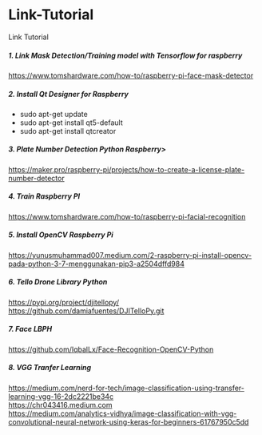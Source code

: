 # Link-Tutorial
Link Tutorial<br/>
##### 1. Link Mask Detection/Training model with Tensorflow for raspberry
https://www.tomshardware.com/how-to/raspberry-pi-face-mask-detector<br/>
##### 2. Install Qt Designer for Raspberry 
- sudo apt-get update
- sudo apt-get install qt5-default
- sudo apt-get install qtcreator<br/>
##### 3. Plate Number Detection Python Raspberry>
https://maker.pro/raspberry-pi/projects/how-to-create-a-license-plate-number-detector<br/>
##### 4. Train Raspberry PI
https://www.tomshardware.com/how-to/raspberry-pi-facial-recognition<br/>
##### 5. Install OpenCV Raspberry Pi
https://yunusmuhammad007.medium.com/2-raspberry-pi-install-opencv-pada-python-3-7-menggunakan-pip3-a2504dffd984<br/>
##### 6. Tello Drone Library Python
https://pypi.org/project/djitellopy/<br/>
https://github.com/damiafuentes/DJITelloPy.git<br/>
##### 7. Face LBPH
https://github.com/IqbalLx/Face-Recognition-OpenCV-Python<br/>
##### 8. VGG Tranfer Learning
https://medium.com/nerd-for-tech/image-classification-using-transfer-learning-vgg-16-2dc2221be34c<br/>
https://chr043416.medium.com<br/>
https://medium.com/analytics-vidhya/image-classification-with-vgg-convolutional-neural-network-using-keras-for-beginners-61767950c5dd

